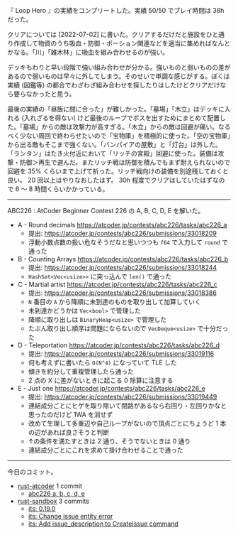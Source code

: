 『 Loop Hero 』の実績をコンプリートした。実績 50/50 でプレイ時間は 38h だった。

クリアについては [2022-07-02] に書いた。クリアするだけだと施設をひと通り作成して物資のうち吸血・防御・ポーション関連などを適当に集めればなんとかなる。「川」「雑木林」に吸血を組み合わせるのが強い。

デッキもわりと早い段階で強い組み合わせが分かる。強いものと弱いものの差があるので弱いものは早々に外してしまう。そのせいで単調な感じがする。ぼくは実績 (図鑑等) の都合でわざわざ組み合わせを探したりはしたけどクリアだけなら要らなかったと思う。

最後の実績の「昼飯に間に合った」が難しかった。「墓場」「木立」はデッキに入れる (入れざるを得ない) けど最後のループでボスを出すためにまとめて配置した。「墓場」からの敵は攻撃力が高すぎる。「木立」からの敵は回避が痛い。なるべく少ない周回で終わらせたいので「宝物庫」を積極的に使った。「空の宝物庫」から出る敵もそこまで強くない。「バンパイアの屋敷」と「灯台」は外した。「ランタン」はたき火付近において「リッチの宮殿」回避に使った。装備は攻撃・防御＞再生で選んだ。またリッチ戦は防御を積んでもまず耐えられないので回避を 35% くらいまで上げて祈った。リッチ戦向けの装備を別途残しておくと良い。 20 回以上はやりなおしたはず。 30h 程度でクリアはしていたはずなので 6 〜 8 時間くらいかかっている。

---

ABC226 : AtCoder Beginner Contest 226 の A, B, C, D, E を解いた。

- A - Round decimals
  <https://atcoder.jp/contests/abc226/tasks/abc226_a>
  - 提出: <https://atcoder.jp/contests/abc226/submissions/33018209>
  - 浮動小数点数の扱い危なそうだなと思いつつも `f64` で入力して `round` で通った
- B - Counting Arrays
  <https://atcoder.jp/contests/abc226/tasks/abc226_b>
  - 提出: <https://atcoder.jp/contests/abc226/submissions/33018244>
  - `HashSet<Vec<usize>>` に突っ込んで `len()` で通った
- C - Martial artist
  <https://atcoder.jp/contests/abc226/tasks/abc226_c>
  - 提出: <https://atcoder.jp/contests/abc226/submissions/33018386>
  - `N` 番目の `A` から降順に未到達のものを取り出して加算していく
  - 未到達かどうかは `Vec<bool>` で管理した
  - 降順に取り出しは `BinaryHeap<usize>` で管理した
  - たぶん取り出し順序は問題にならないので `VecDeque<usize>` で十分だった
- D - Teleportation
  <https://atcoder.jp/contests/abc226/tasks/abc226_d>
  - 提出: <https://atcoder.jp/contests/abc226/submissions/33019116>
  - 何も考えずに書いたら `O(N^4)` になっていて TLE した
  - 傾きを約分して重複管理したら通った
  - 2 点の X に差がないときに起こる 0 除算に注意する
- E - Just one
  <https://atcoder.jp/contests/abc226/tasks/abc226_e>
  - 提出: <https://atcoder.jp/contests/abc226/submissions/33019449>
  - 連結成分ごとにヒゲを取り除いて閉路があるなら右回り・左回りかなと思ったのだけど 1WA を消せず
  - 改めて生理して多重辺や自己ループがないので頂点ごとにちょうど 1 本の辺があれば良さそうと判断
  - ↑の条件を満たすときは 2 通り、そうでないときは 0 通り
  - 連結成分ごとにこれを求めて掛け合わせることで通った

---

今日のコミット。

- [rust-atcoder](https://github.com/bouzuya/rust-atcoder) 1 commit
  - [abc226 a, b, c, d, e](https://github.com/bouzuya/rust-atcoder/commit/c5531b6af37b5b165897ca90f702c933fcc8b356)
- [rust-sandbox](https://github.com/bouzuya/rust-sandbox) 3 commits
  - [its: 0.19.0](https://github.com/bouzuya/rust-sandbox/commit/66fef2c6194a55b710729ac2990d1d7a790b9a4e)
  - [its: Change issue entity error](https://github.com/bouzuya/rust-sandbox/commit/f8cf84eeed7493ff3e9ecf5139dbac61e3e901a8)
  - [its: Add issue_description to CreateIssue command](https://github.com/bouzuya/rust-sandbox/commit/d62786df544c940259cc5c30eeb82b45637687fa)
